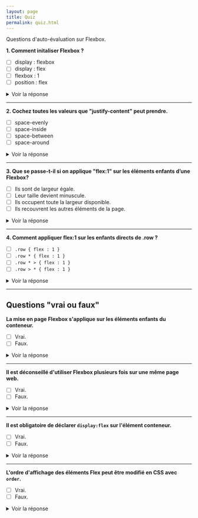 ```yaml
---
layout: page
title: Quiz
permalink: quiz.html
---
```


Questions d'auto-évaluation sur Flexbox.

**1. Comment initaliser Flexbox ?**

- [ ] display : flexbox
- [ ] display : flex
- [ ] flexbox : 1
- [ ] position : flex

<details>
  <summary>Voir la réponse</summary>
  <p><code>display : flex</code> permet d'initialiser Flexbox.</p>
</details>

---

**2. Cochez toutes les valeurs que "justify-content" peut prendre.**

- [ ] space-evenly
- [ ] space-inside
- [ ] space-between
- [ ] space-around

<details>
  <summary>Voir la réponse</summary>
  <p>Les trois valeurs d'espacement possibles sont:<br> 
  <code>space-between</code>, <code>space-around</code>, <code>space-evenly</code>. Voir <a href="proprietes.html">propriétés</a>.</p>
  <p>La valeur <code>space-inside</code> n'existe pas.</p>
</details>

---

**3. Que se passe-t-il si on applique "flex:1" sur les éléments enfants d’une Flexbox?**

- [ ] Ils sont de largeur égale.
- [ ] Leur taille devient minuscule.
- [ ] Ils occupent toute la largeur disponible.
- [ ] Ils recouvrent les autres éléments de la page.

<details>
  <summary>Voir la réponse</summary>
  <p>1 et 3 sont justes.</p>
  <p>Leur largeur sera égale, et remplira l'espace disponible. Voir <a href="methode-simple.html">méthode simple</a> / <a href="https://cours-web.ch/css/selectors.html">sélecteurs CSS</a>.</p>
</details>

---

**4. Comment appliquer flex:1 sur les enfants directs de .row ?**

- [ ] `.row { flex : 1 }`
- [ ] `.row * { flex : 1 }`
- [ ] `.row * > { flex : 1 }`
- [ ] `.row > * { flex : 1 }`

<details>
  <summary>Voir la réponse</summary>
  <p>La réponse 4 est juste. Voir <a href="methode-simple.html">méthode simple</a>.</p>
</details>

---

## Questions "vrai ou faux"

**La mise en page Flexbox s'applique sur les éléments enfants du conteneur.**

- [ ] Vrai.
- [ ] Faux.

<details>
  <summary>Voir la réponse</summary>
  <p>Vrai. C'est un principe fondamental de Flexbox (et aussi Grid CSS).</p>
</details>

---

**Il est déconseillé d'utiliser Flexbox plusieurs fois sur une même page web.**

- [ ] Vrai.
- [ ] Faux.

<details>
  <summary>Voir la réponse</summary>
  <p>Faux. Il n'y a aucun problème à l'utiliser plusieurs fois sur une page.</p>
</details>

---

**Il est obligatoire de déclarer `display:flex` sur l'élément conteneur.**

- [ ] Vrai.
- [ ] Faux.

<details>
  <summary>Voir la réponse</summary>
  <p>Vrai. C'est nécessaire pour utiliser Flexbox.</p>
</details>

---

**L'ordre d'affichage des éléments Flex peut être modifié en CSS avec `order`.**

- [ ] Vrai.
- [ ] Faux.

<details>
  <summary>Voir la réponse</summary>
  <p>Vrai. Voir les <a href="proprietes.html">propriétés</a>.</p>
</details>